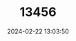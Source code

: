 ---
title: "13456"
category: "Microtus schelkovnikovi"
draft: false
date: 2024-02-22 13:03:50
languages:
  Russian: ["Polyovka Shelkovnikova"]
  English: ["Schelkovnikov's Pine Vole"]
---